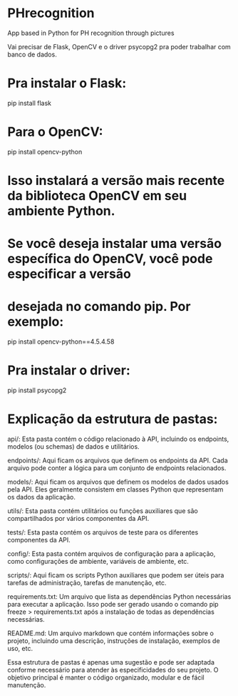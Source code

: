 # PHrecognition
App based in Python for PH recognition through pictures 

Vai precisar de Flask, OpenCV e o driver psycopg2 pra poder 
trabalhar com banco de dados.


# Pra instalar o Flask:

pip install flask

# Para o OpenCV:

pip install opencv-python

# Isso instalará a versão mais recente da biblioteca OpenCV em seu ambiente Python.
# Se você deseja instalar uma versão específica do OpenCV, você pode especificar a versão
# desejada no comando pip. Por exemplo:

pip install opencv-python==4.5.4.58

# Pra instalar o driver:

pip install psycopg2

# Explicação da estrutura de pastas:

api/: Esta pasta contém o código relacionado à API, incluindo os endpoints, modelos (ou schemas) de dados e utilitários.

endpoints/: Aqui ficam os arquivos que definem os endpoints da API. Cada arquivo pode conter a lógica para um conjunto de endpoints relacionados.

models/: Aqui ficam os arquivos que definem os modelos de dados usados pela API. Eles geralmente consistem em classes Python que representam os dados da aplicação.

utils/: Esta pasta contém utilitários ou funções auxiliares que são compartilhados por vários componentes da API.

tests/: Esta pasta contém os arquivos de teste para os diferentes componentes da API.

config/: Esta pasta contém arquivos de configuração para a aplicação, como configurações de ambiente, variáveis de ambiente, etc.

scripts/: Aqui ficam os scripts Python auxiliares que podem ser úteis para tarefas de administração, tarefas de manutenção, etc.

requirements.txt: Um arquivo que lista as dependências Python necessárias para executar a aplicação. Isso pode ser gerado usando o comando pip freeze > requirements.txt após a instalação de todas as dependências necessárias.

README.md: Um arquivo markdown que contém informações sobre o projeto, incluindo uma descrição, instruções de instalação, exemplos de uso, etc.

Essa estrutura de pastas é apenas uma sugestão e pode ser adaptada conforme necessário para atender às especificidades do seu projeto. O objetivo principal é manter o código organizado, modular e de fácil manutenção.

